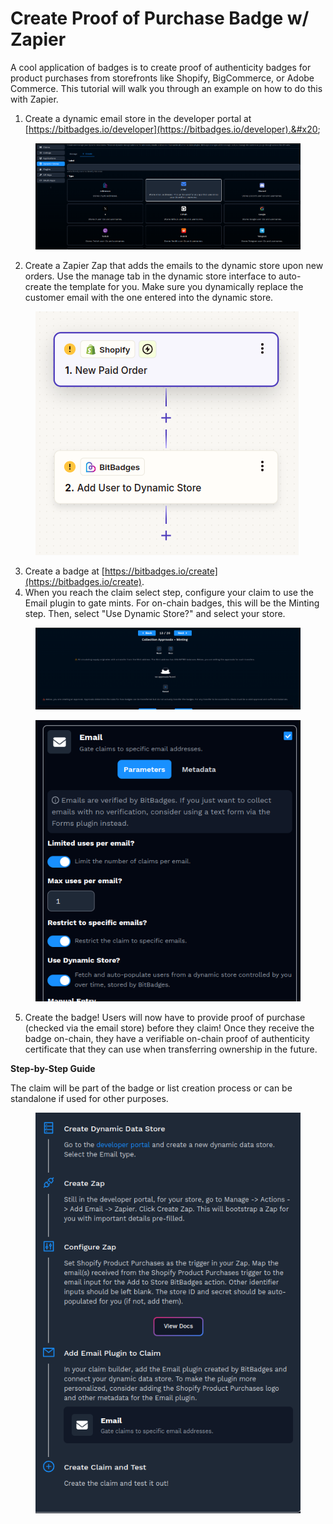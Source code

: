 # Create Proof of Purchase Badge w/ Zapier

A cool application of badges is to create proof of authenticity badges for product purchases from storefronts like Shopify, BigCommerce, or Adobe Commerce. This tutorial will walk you through an example on how to do this with Zapier.&#x20;

1. Create a dynamic email store in the developer portal at [https://bitbadges.io/developer](https://bitbadges.io/developer).&#x20;

<figure><img src="../../.gitbook/assets/image (208).png" alt=""><figcaption></figcaption></figure>

2. Create a Zapier Zap that adds the emails to the dynamic store upon new orders. Use the manage tab in the dynamic store interface to auto-create the template for you. Make sure you dynamically replace the customer email with the one entered into the dynamic store.

<figure><img src="../../.gitbook/assets/image (209).png" alt=""><figcaption></figcaption></figure>

3. Create a badge at [https://bitbadges.io/create](https://bitbadges.io/create).
4. When you reach the claim select step, configure your claim to use the Email plugin to gate mints. For on-chain badges, this will be the Minting step. Then, select "Use Dynamic Store?" and select your store.

<figure><img src="../../.gitbook/assets/image (1) (1) (1) (1) (1) (1).png" alt=""><figcaption></figcaption></figure>

<figure><img src="../../.gitbook/assets/image (210).png" alt=""><figcaption></figcaption></figure>

5. Create the badge! Users will now have to provide proof of purchase (checked via the email store) before they claim! Once they receive the badge on-chain, they have a verifiable on-chain proof of authenticity certificate that they can use when transferring ownership in the future.



**Step-by-Step Guide**

The claim will be part of the badge or list creation process or can be standalone if used for other purposes.

<figure><img src="../../.gitbook/assets/image (3) (1).png" alt=""><figcaption></figcaption></figure>
